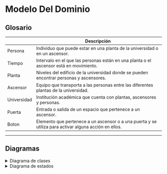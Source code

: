# Modelo Del Dominio

## Glosario
|                      | Descripción                                                                                                                                                 |
| -------------------- | ----------------------------------------------------------------------------------------------------------------------------------------------------------- |
| Persona              | Individuo que puede estar en una planta de la universidad o en un ascensor.                                                                                 |
| Tiempo               | Intervalo en el que las personas están en una planta o el ascensor está en movimiento.                                                                      |
| Planta               | Niveles del edificio de la universidad donde se pueden encontrar personas y ascensores.                                                                     |
| Ascensor             | Equipo que transporta a las personas entre las diferentes plantas de la universidad.                                                                        |
| Universidad          | Institución académica que cuenta con plantas, ascensores y personas.                                                                                        |
| Puerta               | Entrada o salida de un espacio que pertenece a un ascensor.                                                                                                 |
| Boton                | Elemento que pertenece a un ascensor o a una puerta y se utiliza para activar alguna acción en ellos.                                                       |

<hr>

## Diagramas

<details>
  <summary>Diagrama de clases</summary>
  
|         Diagrama de clases         
| :-: 
| ![](images/modeloDelDominio.png)
| [Código](modeloDelDominio.puml) 

</details>

<details>
  <summary>Diagrama de estados</summary>

    


  <div align="center">

| Estado                             | Descripción                                                                                |
| ---------------------------------- | ------------------------------------------------------------------------------------------ |
|                                    |                                                                                            |


</div>
  
| Diagrama de estados
| :-: 
| ![](images/diagramaDeEstados.png)
| [Código](diagramaDeEstados.puml) 


</details>